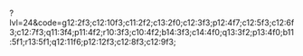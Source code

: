 ?lvl=24&code=g12:2f3;c12:10f3;c11:2f2;c13:2f0;c12:3f3;p12:4f7;c12:5f3;c12:6f3;c12:7f3;q11:3f4;p11:4f2;r10:3f3;c10:4f2;b14:3f3;c14:4f0;q13:3f2;p13:4f0;b11:5f1;r13:5f1;q12:11f6;p12:12f3;c12:8f3;c12:9f3;